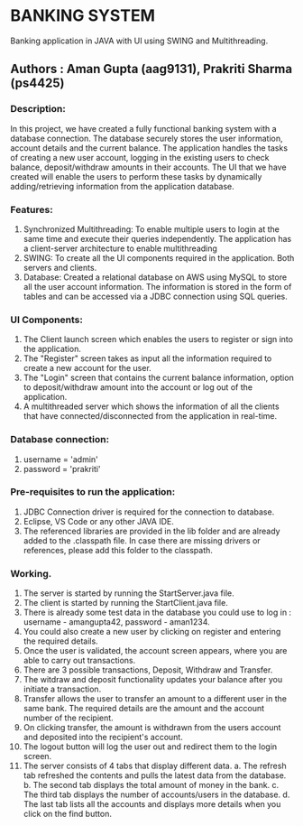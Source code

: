 # BANKING SYSTEM
Banking application in JAVA with UI using SWING and Multithreading.

## Authors : Aman Gupta (aag9131), Prakriti Sharma (ps4425)

### Description:

In this project, we have created a fully functional banking system with a database connection. The database securely stores the user information, account details and the current balance. The application handles the tasks of creating a new user account, logging in the existing users to check balance, deposit/withdraw amounts in their accounts. The UI that we have created will enable the users to perform these tasks by dynamically adding/retrieving information from the application database.

### Features:

1. Synchronized Multithreading: To enable multiple users to login at the same time and execute their queries independently. The application has a client-server architecture to enable multithreading
2. SWING: To create all the UI components required in the application. Both servers and clients.
3. Database: Created a relational database on AWS using MySQL to store all the user account information. The information is stored in the form of tables and can be accessed via a JDBC connection using SQL queries.

### UI Components:

1. The Client launch screen which enables the users to register or sign into the application.
2. The "Register" screen takes as input all the information required to create a new account for the user.
3. The "Login" screen that contains the current balance information, option to deposit/withdraw amount into the account or log out of the application. 
4. A multithreaded server which shows the information of all the clients that have connected/disconnected from the application in real-time.

### Database connection:

1. username = 'admin'
2. password = 'prakriti'

### Pre-requisites to run the application:

1. JDBC Connection driver is required for the connection to database.
2. Eclipse, VS Code or any other JAVA IDE.
3. The referenced libraries are provided in the lib folder and are already added to the .classpath file. In case there are missing drivers or references, please add this folder to the classpath.

### Working.

1. The server is started by running the StartServer.java file.
2. The client is started by running the StartClient.java file.
3. There is already some test data in the database you could use to log in : username - amangupta42, password - aman1234.
4. You could also create a new user by clicking on register and entering the required details.
5. Once the user is validated, the account screen appears, where you are able to carry out transactions.
6. There are 3 possible transactions, Deposit, Withdraw and Transfer.
7. The witdraw and deposit functionality updates your balance after you initiate a transaction.
8. Transfer allows the user to transfer an amount to a different user in the same bank. The required details are the amount and the account number of the recipient.
9. On clicking transfer, the amount is withdrawn from the users account and deposited into the recipient's account.
10. The logout button will log the user out and redirect them to the login screen.
11. The server consists of 4 tabs that display different data.
a. The refresh tab refreshed the contents and pulls the latest data from the database.
b. The second tab displays the total amount of money in the bank.
c. The third tab displays the number of accounts/users in the database.
d. The last tab lists all the accounts and displays more details when you click on the find button.
